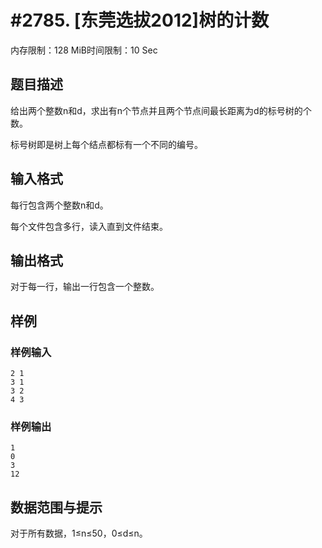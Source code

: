 # #2785. [东莞选拔2012]树的计数

内存限制：128 MiB时间限制：10 Sec

## 题目描述

给出两个整数n和d，求出有n个节点并且两个节点间最长距离为d的标号树的个数。

标号树即是树上每个结点都标有一个不同的编号。

## 输入格式

每行包含两个整数n和d。

每个文件包含多行，读入直到文件结束。

## 输出格式

 

对于每一行，输出一行包含一个整数。

## 样例

### 样例输入

    
    2 1
    3 1
    3 2
    4 3
    
    

### 样例输出

    
    1
    0
    3
    12
    
    

## 数据范围与提示

对于所有数据，1&le;n&le;50，0&le;d&le;n。
